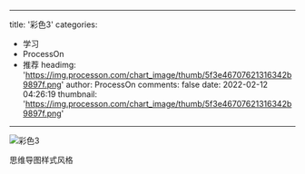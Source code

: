 
---
title: '彩色3'
categories: 
 - 学习
 - ProcessOn
 - 推荐
headimg: 'https://img.processon.com/chart_image/thumb/5f3e46707621316342b9897f.png'
author: ProcessOn
comments: false
date: 2022-02-12 04:26:19
thumbnail: 'https://img.processon.com/chart_image/thumb/5f3e46707621316342b9897f.png'
---

<div>   
<img class="thumb" alt="彩色3" src="https://img.processon.com/chart_image/thumb/5f3e46707621316342b9897f.png" referrerpolicy="no-referrer">
<p>思维导图样式风格</p>  
</div>
            